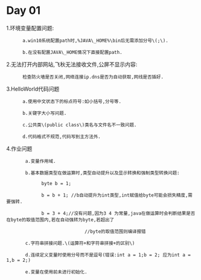 # Day 01

1.环境变量配置问题:

```
      a.win10系统配置path时,%JAVA\_HOME%\bin后无需添加分号\(;\).

      b.在没有配置JAVA\_HOME情况下直接配置path.
```

2.无法打开内部网站,飞秋无法接收文件,公屏不显示内容:

```
      检查防火墙是否关闭,网络连接ip.dns是否为自动获取,网线是否插好.
```

3.HelloWorld代码问题

```
      a.使用中文状态下的标点符号:如小括号,分号等.

      b.关键字大小写问题.

      c.公共类\(public class\)类名与文件名不一致问题.

      d.代码格式不规范,代码写到主方法外.
```

4.作业问题

```
       a.变量作用域.

       b.基本数据类型在做运算时,类型自动提升以及显示转换和强制类型转换问题:

             byte b = 1;

             b = b + 1; //b自动提升为int类型,int赋值给byte可能会损失精度,需要强转.

             b = 3 + 4;//没有问题,因为3 4 为常量,java在做运算时会判断结果是否在byte的取值范围内,若在自动强转为byte,若超出了

                             //byte的取值范围则编译报错

       c.字符串拼接问题.\(运算符+和字符串拼接+的区别\)

       d.连续定义变量时使用分号而不是逗号(错误:int a = 1;b = 2; 应为int a = 1,b = 2;)

       e.变量在使用前未进行初始化.
```



